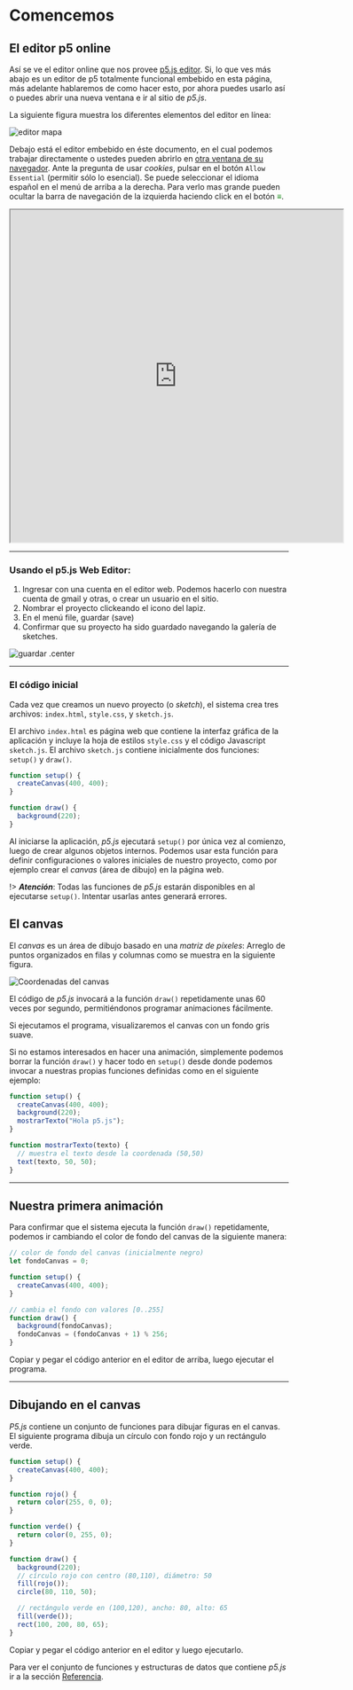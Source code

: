 # Comencemos

## El editor p5 online

Así se ve el editor online que nos provee [p5.js editor](https://editor.p5js.org).
Si, lo que ves más abajo es un editor de p5 totalmente funcional embebido en
esta página, más adelante hablaremos de como hacer esto, por ahora puedes usarlo
así o puedes abrir una nueva ventana e ir al sitio de *p5.js*.

La siguiente figura muestra los diferentes elementos del editor en línea:

![editor mapa](img/web-editor-map.webp)

Debajo está el editor embebido en éste documento, en el cual podemos trabajar
directamente o ustedes pueden abrirlo en
[otra ventana de su navegador](https://editor.p5js.org/). Ante la pregunta de
usar *cookies*, pulsar en el botón `Allow Essential` (permitir sólo lo
esencial). Se puede seleccionar el idioma español en el menú de arriba a la
derecha. Para verlo mas grande pueden ocultar la barra de navegación de la
izquierda haciendo click en el botón <span style="color: green;">&equiv;</span>.

<iframe src="https://editor.p5js.org/"  width="600" height="600"></iframe>

-------------------------------------------------------------------------------

### Usando el p5.js Web Editor:

1. Ingresar con una cuenta en el editor web. Podemos hacerlo con nuestra cuenta
   de gmail y otras, o crear un usuario en el sitio.
2. Nombrar el proyecto clickeando el icono del lapiz.
3. En el menú file, guardar (save)
4. Confirmar que su proyecto ha sido guardado navegando la galería de sketches.

![guardar .center](img/save-sketch.gif ':size=60%')

-------------------------------------------------------------------------------

### El código inicial

Cada vez que creamos un nuevo proyecto (o *sketch*), el sistema crea tres
archivos: `index.html`, `style.css`, y `sketch.js`.

El archivo `index.html` es página web que contiene la interfaz gráfica de la
aplicación y incluye la hoja de estilos `style.css` y el código Javascript
`sketch.js`. El archivo `sketch.js` contiene inicialmente dos funciones: `setup()` y
`draw()`.

```js
function setup() {
  createCanvas(400, 400);
}

function draw() {
  background(220);
}
```

Al iniciarse la aplicación, *p5.js* ejecutará `setup()` por única vez al
comienzo, luego de crear algunos objetos internos. Podemos usar esta función
para definir configuraciones o valores iniciales de nuestro proyecto, como por
ejemplo crear el *canvas* (área de dibujo) en la página web.

!> ***Atención***: Todas las funciones de *p5.js* estarán disponibles en
al ejecutarse `setup()`. Intentar usarlas antes generará errores.

## El canvas

El *canvas* es un área de dibujo basado en una *matriz de píxeles*: Arreglo de
puntos organizados en filas y columnas como se muestra en la siguiente figura.

![Coordenadas del canvas](img/coordinates.png ':class=center')

El código de *p5.js* invocará a la función `draw()` repetidamente unas 60 veces
por segundo, permitiéndonos programar animaciones fácilmente.

Si ejecutamos el programa, visualizaremos el canvas con un fondo gris suave.

Si no estamos interesados en hacer una animación, simplemente podemos borrar la
función `draw()` y hacer todo en `setup()` desde donde podemos invocar a
nuestras propias funciones definidas como en el siguiente ejemplo:

```js
function setup() {
  createCanvas(400, 400);
  background(220);
  mostrarTexto("Hola p5.js");
}

function mostrarTexto(texto) {
  // muestra el texto desde la coordenada (50,50)
  text(texto, 50, 50);
}
```

-------------------------------------------------------------------------------

## Nuestra primera animación

Para confirmar que el sistema ejecuta la función `draw()` repetidamente, podemos
ir cambiando el color de fondo del canvas de la siguiente manera:

```js
// color de fondo del canvas (inicialmente negro)
let fondoCanvas = 0;

function setup() {
  createCanvas(400, 400);
}

// cambia el fondo con valores [0..255]
function draw() {
  background(fondoCanvas);
  fondoCanvas = (fondoCanvas + 1) % 256;
}
```

Copiar y pegar el código anterior en el editor de arriba, luego ejecutar el
programa.

-------------------------------------------------------------------------------

## Dibujando en el canvas

*P5.js* contiene un conjunto de funciones para dibujar figuras en el canvas.
El siguiente programa dibuja un círculo con fondo rojo y un rectángulo
verde.

```js
function setup() {
  createCanvas(400, 400);
}

function rojo() {
  return color(255, 0, 0);
}

function verde() {
  return color(0, 255, 0);
}

function draw() {
  background(220);
  // círculo rojo con centro (80,110), diámetro: 50
  fill(rojo());
  circle(80, 110, 50);

  // rectángulo verde en (100,120), ancho: 80, alto: 65
  fill(verde());
  rect(100, 200, 80, 65);
}
```

Copiar y pegar el código anterior en el editor y luego ejecutarlo.

Para ver el conjunto de funciones y estructuras de datos que contiene *p5.js* ir
a la sección [Referencia](https://p5js.org/es/reference/).